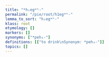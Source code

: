 ```yaml
---
title: "*h₁egʷʰ-"
permalink: "/pie/root/h1egʷʰ-"
lemma_to_sort: "h₁egʷʰ-"
klass: root
etymology: []
markers: []
synonyms: ["*peh₃-"]
definitions: [["to drink\nSynonym: *peh₃-"]]
topics: []
---
```

